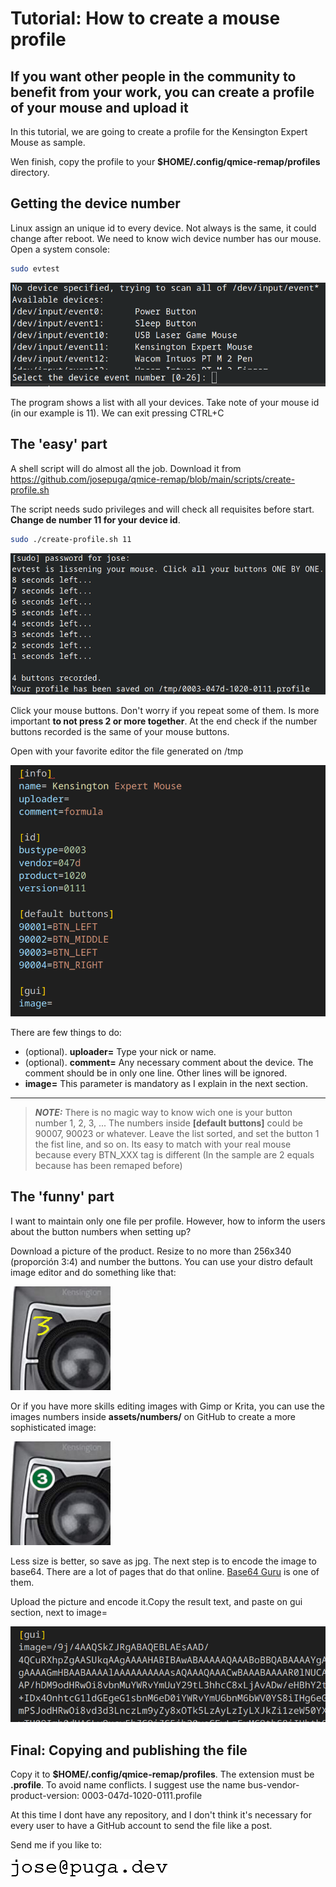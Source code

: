 # Tutorial: How to create a mouse profile

## If you want other people in the community to benefit from your work, you can create a profile of your mouse and upload it

In this tutorial, we are going to create a profile for the Kensington Expert Mouse as sample.

Wen finish, copy the profile to your **$HOME/.config/qmice-remap/profiles** directory.

## Getting the device number

Linux assign an unique id to every device. Not always is the same, it could change after reboot. We need to know wich device number has our mouse. Open a system console:

```bash
sudo evtest
```

![evtest](./images/evtest.png)

The program shows a list with all your devices. Take note of your mouse id (in our example is 11). We can exit pressing CTRL+C

## The 'easy' part

A shell script will do almost all the job. Download it from <https://github.com/josepuga/qmice-remap/blob/main/scripts/create-profile.sh>

The script needs sudo privileges and will check all requisites before start. **Change de number 11 for your device id**.

```bash
sudo ./create-profile.sh 11
```

![Create profile script](./images/create-profile-script.png)

Click your mouse buttons. Don't worry if you repeat some of them. Is more important **to not press 2 or more together**. At the end check if the number buttons recorded is the same of your mouse buttons.

Open with your favorite editor the file generated on /tmp

![Profile generate](./images/profile-generated.png)

There are few things to do:

- (optional). **uploader=** Type your nick or name.
- (optional). **comment=** Any necessary comment about the device. The comment should be in only one line. Other lines will be ignored.
- **image=** This parameter is mandatory as I explain in the next section.

---

> **_NOTE:_** There is no magic way to know wich one is your button number 1, 2, 3, ... The numbers inside **[default buttons]** could be 90007, 90023 or whatever. Leave the list sorted, and set the button 1 the fist line, and so on. Its easy to match with your real mouse because every BTN_XXX tag is different (In the sample are 2 equals because has been remaped before)

## The 'funny' part

I want to maintain only one file per profile. However, how to inform the users about the button numbers when setting up?

Download a picture of the product. Resize to no more than 256x340 (proporción 3:4) and number the buttons. You can use your distro default image editor and do something like that:

![simple image](./images/number-image-bad.png)

Or if you have more skills editing images with Gimp or Krita, you can use the images numbers inside **assets/numbers/** on GitHub to create a more sophisticated image:

![better image](./images/number-image-good.png)

Less size is better, so save as jpg. The next step is to encode the image to base64. There are a lot of pages that do that online. [Base64 Guru](https://base64.guru/converter/encode/image/png) is one of them.

Upload the picture and encode it.Copy the result text, and paste on gui section, next to image=

![Base64 Encode](./images/gui-image-base64.png)

## Final: Copying and publishing the file

Copy it to **$HOME/.config/qmice-remap/profiles**. The extension must be **.profile**. To avoid name conflicts. I suggest use the name bus-vendor-product-version: 0003-047d-1020-0111.profile

At this time I dont have any repository, and I don't think it's necessary for every user to have a GitHub account to send the file like a post.

Send me if you like to:

![josepuga](images/AT-josepuga.gif)
